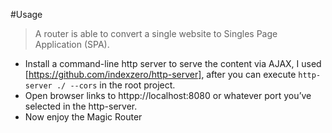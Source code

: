 #Usage
> A router is able to convert a single website to Singles Page Application (SPA).

- Install a command-line http server to serve the content via AJAX, I used [https://github.com/indexzero/http-server], after you can execute `http-server ./ --cors` in the root project.
- Open browser links to httpp://localhost:8080 or whatever port you’ve selected in the http-server.
- Now enjoy the Magic Router
